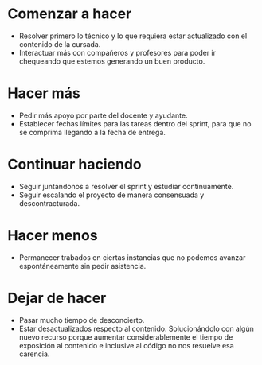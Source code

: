 # Comenzar a hacer
* Resolver primero lo técnico y lo que requiera estar actualizado con el contenido de la cursada.
* Interactuar más con compañeros y profesores para poder ir chequeando que estemos generando un buen producto.

# Hacer más
* Pedir más apoyo por parte del docente y ayudante. 
* Establecer fechas límites para las tareas dentro del sprint, para que no se comprima llegando a la fecha de entrega. 

# Continuar haciendo
* Seguir juntándonos a resolver el sprint y estudiar continuamente.
* Seguir escalando el proyecto de manera consensuada y descontracturada.

# Hacer menos
* Permanecer trabados en ciertas instancias que no podemos avanzar espontáneamente sin pedir asistencia.

# Dejar de hacer
* Pasar mucho tiempo de desconcierto.
* Estar desactualizados respecto al contenido. Solucionándolo con algún nuevo recurso porque aumentar considerablemente el tiempo de exposición al contenido e inclusive al código no nos resuelve esa carencia.

